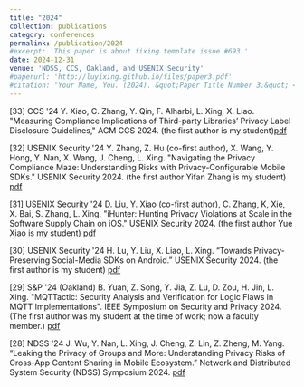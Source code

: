 ```yaml
---
title: "2024"
collection: publications
category: conferences
permalink: /publication/2024
#excerpt: 'This paper is about fixing template issue #693.'
date: 2024-12-31
venue: 'NDSS, CCS, Oakland, and USENIX Security'
#paperurl: 'http://luyixing.github.io/files/paper3.pdf'
#citation: 'Your Name, You. (2024). &quot;Paper Title Number 3.&quot; <i>GitHub Journal of Bugs</i>. 1(3).'
---
```



[33] CCS '24
Y. Xiao, C. Zhang, Y. Qin, F. Alharbi, L. Xing, X. Liao. "Measuring Compliance Implications of Third-party Libraries’ Privacy Label Disclosure Guidelines," ACM CCS 2024. (the first author is my student)[pdf](https://dl.acm.org/doi/pdf/10.1145/3658644.3670371)

[32] USENIX Security '24
Y. Zhang, Z. Hu (co-first author), X. Wang, Y. Hong, Y. Nan, X. Wang, J. Cheng, L. Xing. "Navigating the Privacy Compliance Maze: Understanding Risks with Privacy-Configurable Mobile SDKs." USENIX Security 2024. (the first author Yifan Zhang is my student)
[pdf](https://homes.luddy.indiana.edu/luyixing/papers/PICO_Security24.pdf)

[31] USENIX Security '24
D. Liu, Y. Xiao (co-first author), C. Zhang, K, Xie, X. Bai, S. Zhang, L. Xing. "iHunter: Hunting Privacy Violations at Scale in the Software Supply Chain on iOS." USENIX Security 2024. (the first author Yue Xiao is my student)
[pdf](https://www.usenix.org/conference/usenixsecurity24/presentation/liu-dexin)

[30] USENIX Security '24
H. Lu, Y. Liu, X. Liao, L. Xing. “Towards Privacy-Preserving Social-Media SDKs on Android.” USENIX Security 2024. (the first author is my student)
[pdf](https://www.usenix.org/conference/usenixsecurity24/presentation/lu-haoran)

[29] S&P '24 (Oakland)
B. Yuan, Z. Song, Y. Jia, Z. Lu, D. Zou, H. Jin, L. Xing. "MQTTactic: Security Analysis and Verification for Logic Flaws in MQTT Implementations​". IEEE Symposium on Security and Privacy 2024.
(The first author was my student at the time of work; now a faculty member.)
[pdf](https://drive.google.com/file/d/12SgNhLuhLT4MDmIdgyFaE2ZdvsnvEmOO/view?usp=sharing)

[28] NDSS '24
J. Wu, Y. Nan, L. Xing, J. Cheng, Z. Lin, Z. Zheng, M. Yang. “Leaking the Privacy of Groups and More: Understanding Privacy Risks of Cross-App Content Sharing in Mobile Ecosystem.” Network and Distributed System Security (NDSS) Symposium 2024.
[pdf](https://www.ndss-symposium.org/wp-content/uploads/2024-138-paper.pdf)
